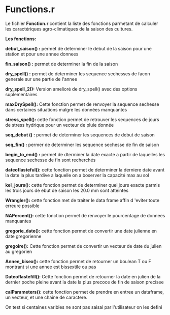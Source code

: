 # Functions.r

Le fichier __Fonction.r__ contient la liste des fonctions parmetant de calculer les caractériques agro-climatiques de la saison des cultures.

__Les fonctions:__

__debut_saison() :__ permet de determiner le debut de la saison pour une station et pour une annee donnees

__fin_saison() :__  permet de determiner la fin de la saison

__dry_spell() :__ permet de determiner les sequence sechesses de facon generale sur une partie de l'annee

__dry_spell_2():__ Version amelioré de dry_spell() avec des options suplementaires

__maxDrySpell():__ Cette fonction permet de renvoyer la sequence sechesse dans certaines situations malgre les données manquantes

__stress_spell():__ cette fonction permet de retrouver les sequences de jours de stress hydrique pour un vecteur de pluie donnée

__seq_debut () :__ permet de determiner les sequences de debut de saison

__seq_fin()    :__ permer de determiner les sequence sechesse de fin de saison

__begin_to_end() :__ permet de dterminer la date exacte a partir de laquelles les sequence sechesse de fin sont recherchés

__dateoflasteful():__ cette fonction permet de determiner la derniere date avant la date la plus tardive a laquelle on a boserver la capacité max au sol

__kel_jours():__ cette fonction permet de determiner quel jours exacte parmis les trois jours de ebut de saison les 20.0 mm  sont atteintes

__Wrangler():__ cette fonction met de traiter le data frame affin d 'eviter toute erreure possible

__NAPercent():__ cette fonction permet de renvoyer le pourcentage de donnees manquantes

__gregorie_date():__ cette fonction permet de convertir une date julienne en date gregorienne

__gregoire():__ Cette fonction permet de convertir un vecteur de date du julien au gregorien

__Annee_bisex():__ cette fonction permet de retourner un boulean T ou F montrant si une annee est bissextile ou pas

__Dateoflastefill():__ Cette fonction permet de retourner la date en julien de la dernier poche pleine avant la date la plus precoce de fin de saison precisee

__calParameters():__ cette fonction permet de prendre en entree un dataframe, un vecteur, et une chaine de caractere.


On test si centaines varibles ne sont pas saisai par l'utilisateur on les defini


